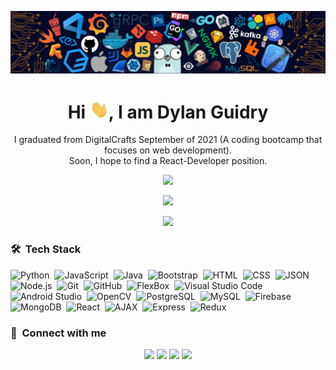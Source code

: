 <p align="center"><img src="https://raw.githubusercontent.com/KevinPatel04/KevinPatel04/master/header.png"></p>

<h1 align="center">Hi <img src="https://raw.githubusercontent.com/KevinPatel04/KevinPatel04/master/Hi.gif" width="30px">, I am Dylan Guidry </h1>

<p align="center" width="150px"> I graduated from DigitalCrafts September of 2021 (A coding bootcamp that focuses on web development). <br>Soon, I hope to find a React-Developer position.</p>


<p align="center"><img src="https://github-readme-stats.vercel.app/api/top-langs/?username=DylanGuidry&layout=compact&hide=TSQL&theme=chartreuse-dark"></p>
<p align="center" ><img src="https://github-readme-stats.vercel.app/api?username=DylanGuidry&count_private=true&show_icons=true&&theme=chartreuse-dark&include_all_commits=true" width="400"></p> 
<p align="center" ><img src="https://github-readme-streak-stats.herokuapp.com?user=DylanGuidry&theme=chartreuse-dark"></p>

### 🛠 &nbsp;Tech Stack

![Python](https://img.shields.io/badge/-Python-05122A?style=flat&logo=python)&nbsp;
![JavaScript](https://img.shields.io/badge/-JavaScript-05122A?style=flat&logo=javascript)&nbsp;
![Java](https://img.shields.io/badge/-Java-05122A?style=flat&logo=Java&logoColor=FFA518)&nbsp;
![Bootstrap](https://img.shields.io/badge/-Bootstrap-05122A?style=flat&logo=bootstrap&logoColor=563D7C)&nbsp;
![HTML](https://img.shields.io/badge/-HTML-05122A?style=flat&logo=HTML5)&nbsp;
![CSS](https://img.shields.io/badge/-CSS-05122A?style=flat&logo=CSS3&logoColor=1572B6)&nbsp;
![JSON](https://img.shields.io/badge/-JSON-05122A?style=flat&logo=json&logoColor=000000)&nbsp;
![Node.js](https://img.shields.io/badge/-Node.js-05122A?style=flat&logo=node.js&logoColor=339933)&nbsp;
![Git](https://img.shields.io/badge/-Git-05122A?style=flat&logo=git)&nbsp;
![GitHub](https://img.shields.io/badge/-GitHub-05122A?style=flat&logo=github)&nbsp;
![FlexBox](https://img.shields.io/badge/-FlexBox-05122A?style=flat&logo=flexbox&logoColor=FFCA28)&nbsp;
![Visual Studio Code](https://img.shields.io/badge/-Visual%20Studio%20Code-05122A?style=flat&logo=visual-studio-code&logoColor=007ACC)&nbsp;
![Android Studio](https://img.shields.io/badge/-Android%20Studio-05122A?style=flat&logo=android-studio&logoColor=3DDC84)&nbsp;
![OpenCV](https://img.shields.io/badge/-OpenCV-05122A?style=flat&logo=opencv&logoColor=5C3EE8)&nbsp;
![PostgreSQL](https://img.shields.io/badge/-PostgreSQL-05122A?style=flat&logo=postgresql&logoColor=336791)&nbsp;
![MySQL](https://img.shields.io/badge/-MySQL-05122A?style=flat&logo=mysql&logoColor=4479A1)&nbsp;
![Firebase](https://img.shields.io/badge/-Firebase-05122A?style=flat&logo=firebase&logoColor=FFCA28)&nbsp;
![MongoDB](https://img.shields.io/badge/-MongoDB-05122A?style=flat&logo=mongodb&logoColor=FFCA28)&nbsp;
![React](https://img.shields.io/badge/-React-05122A?style=flat&logo=react&logoColor=FFCA28)&nbsp;
![AJAX](https://img.shields.io/badge/-AJAX-05122A?style=flat&logo=ajax&logoColor=FFCA28)&nbsp;
![Express](https://img.shields.io/badge/-Express-05122A?style=flat&logo=express&logoColor=FFCA28)&nbsp;
![Redux](https://img.shields.io/badge/-Redux-05122A?style=flat&logo=redux&logoColor=FFCA28)&nbsp;

### :link: &nbsp;Connect with me

<p align="center">
<a href="https://www.linkedin.com/in/dylan-guidry"><img src="https://img.shields.io/badge/-Dylan%20Guidry-0077B5?style=for-the-badge&logo=Linkedin&logoColor=white"/></a>
<a href="https://www.instagram.com/yaboydillpickle/?hl=en"><img src="https://img.shields.io/badge/-dylanguidry.me-E4405F?style=for-the-badge&logo=Instagram&logoColor=white"/></a>
<a href="https://leetcode.com/DylanGuidry20/"><img src="https://img.shields.io/badge/-dylanguidry-FFA116?style=for-the-badge&logo=leetcode&logoColor=white"/></a>
<a href="https://twitter.com/yaboydillpickl1"><img src="https://img.shields.io/badge/-dylanguidry-1DA1F2?style=for-the-badge&logo=twitter&logoColor=white"/></a>
</p>

